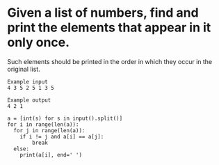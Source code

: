 # Given a list of numbers, find and print the elements that appear in it only once. 
Such elements should be printed in the order in which they occur in the original list.
```
Example input
4 3 5 2 5 1 3 5

Example output
4 2 1

```
```
a = [int(s) for s in input().split()]
for i in range(len(a)):
  for j in range(len(a)):
    if i != j and a[i] == a[j]:
        break
  else:
    print(a[i], end=' ')
```

